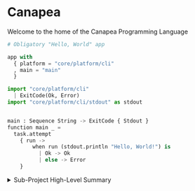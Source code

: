 # Canapea

Welcome to the home of the Canapea Programming Language

```python
# Obligatory "Hello, World" app

app with
  { platform = "core/platform/cli"
  , main = "main"
  }

import "core/platform/cli"
  | ExitCode(Ok, Error)
import "core/platform/cli/stdout" as stdout


main : Sequence String -> ExitCode { Stdout }
function main _ =
  task.attempt
    { run ->
        when run (stdout.println "Hello, World!") is
          | Ok -> Ok
          | else -> Error
    }


```

<details>
  <summary>Sub-Project High-Level Summary</summary>

### [Parser](./parser/)

The language parser is generated with the help of tree-sitter. For technical details consult its [README](./parser/README.md).


</details>
